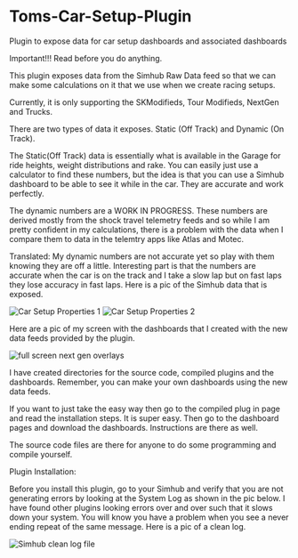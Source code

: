 # Toms-Car-Setup-Plugin
Plugin to expose data for car setup dashboards and associated dashboards

Important!!!  Read before you do anything.

This plugin exposes data from the Simhub Raw Data feed so that we can make some calculations on it that we use when we create racing setups.  

Currently, it is only supporting the SKModifieds, Tour Modifieds, NextGen and Trucks. 

There are two types of data it exposes.  Static (Off Track) and Dynamic (On Track).

The Static(Off Track) data is essentially what is available in the Garage for ride heights, weight distributions and rake.  You can easily just use a calculator to find these numbers, but the idea is that you can use a Simhub dashboard to be able to see it while in the car.  They are accurate and work perfectly.

The dynamic numbers are a WORK IN PROGRESS.  These numbers are derived mostly from the shock travel telemetry feeds and so while I am pretty confident in my calculations, there is a problem with the data when I compare them to data in the telemtry apps like Atlas and Motec.  

Translated: My dynamic numbers are not accurate yet so play with them knowing they are off a little.  Interesting part is that the numbers are accurate when the car is on the track and I take a slow lap but on fast laps they lose accuracy in fast laps.  Here is a pic of the Simhub data that is exposed. 


![Car Setup Properties 1](https://user-images.githubusercontent.com/8271391/141012617-e09c778d-3826-4d98-bc1d-1e6c324b2c49.png)
![Car Setup Properties 2](https://user-images.githubusercontent.com/8271391/141012629-167b2403-d644-4757-b079-51998c63ae57.png)

Here are a pic of my screen with the dashboards that I created with the new data feeds provided by the plugin.


![full screen next gen overlays](https://user-images.githubusercontent.com/8271391/141017841-1df8426d-fd1f-4b2f-b71c-b5b9d6be591e.png)


I have created directories for the source code, compiled plugins and the dashboards.  Remember, you can make your own dashboards using the new data feeds.

If you want to just take the easy way then go to the compiled plug in page and read the installation steps. It is super easy.  Then go to the dashboard pages and download the dashboards.  Instructions are there as well.

The source code files are there for anyone to do some programming and compile yourself.

Plugin Installation:

Before you install this plugin, go to your Simhub and verify that you are not generating errors by looking at the System Log as shown in the pic below.  I have found other plugins looking errors over and over such that it slows down your system. You will know you have a problem when you see a never ending repeat of the same message. Here is a pic of a clean log.

![Simhub clean log file](https://user-images.githubusercontent.com/8271391/141016072-58173586-2009-4b07-aad4-f7b96353dd56.png)



